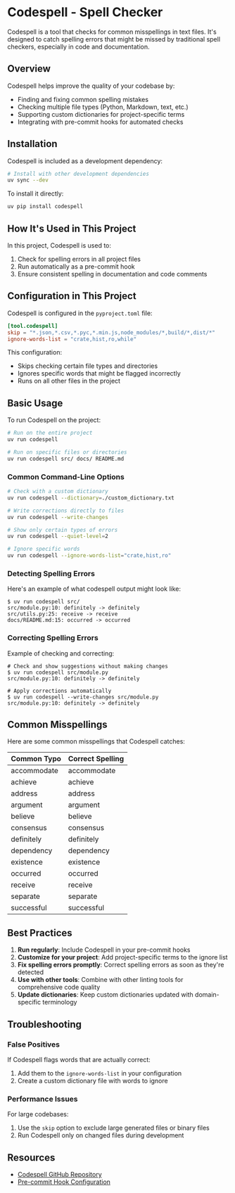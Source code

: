 # Codespell - Spell Checker

Codespell is a tool that checks for common misspellings in text files. It's designed to catch spelling errors that might be missed by traditional spell checkers, especially in code and documentation.

## Overview

Codespell helps improve the quality of your codebase by:

- Finding and fixing common spelling mistakes
- Checking multiple file types (Python, Markdown, text, etc.)
- Supporting custom dictionaries for project-specific terms
- Integrating with pre-commit hooks for automated checks

## Installation

Codespell is included as a development dependency:

```bash linenums="1"
# Install with other development dependencies
uv sync --dev
```

To install it directly:

```bash linenums="1"
uv pip install codespell
```

## How It's Used in This Project

In this project, Codespell is used to:

1. Check for spelling errors in all project files
1. Run automatically as a pre-commit hook
1. Ensure consistent spelling in documentation and code comments

## Configuration in This Project

Codespell is configured in the `pyproject.toml` file:

```toml linenums="1"
[tool.codespell]
skip = "*.json,*.csv,*.pyc,*.min.js,node_modules/*,build/*,dist/*"
ignore-words-list = "crate,hist,ro,while"
```

This configuration:

- Skips checking certain file types and directories
- Ignores specific words that might be flagged incorrectly
- Runs on all other files in the project

## Basic Usage

To run Codespell on the project:

```bash linenums="1"
# Run on the entire project
uv run codespell

# Run on specific files or directories
uv run codespell src/ docs/ README.md
```

### Common Command-Line Options

```bash linenums="1"
# Check with a custom dictionary
uv run codespell --dictionary=./custom_dictionary.txt

# Write corrections directly to files
uv run codespell --write-changes

# Show only certain types of errors
uv run codespell --quiet-level=2

# Ignore specific words
uv run codespell --ignore-words-list="crate,hist,ro"
```

### Detecting Spelling Errors

Here's an example of what codespell output might look like:

```text linenums="1"
$ uv run codespell src/
src/module.py:10: definitely -> definitely
src/utils.py:25: receive -> receive
docs/README.md:15: occurred -> occurred
```

### Correcting Spelling Errors

Example of checking and correcting:

```text linenums="1"
# Check and show suggestions without making changes
$ uv run codespell src/module.py
src/module.py:10: definitely -> definitely

# Apply corrections automatically
$ uv run codespell --write-changes src/module.py
src/module.py:10: definitely -> definitely
```

## Common Misspellings

Here are some common misspellings that Codespell catches:

| Common Typo | Correct Spelling |
|---------------|---------------|
| accommodate | accommodate |
| achieve | achieve |
| address | address |
| argument | argument |
| believe | believe |
| consensus | consensus |
| definitely | definitely |
| dependency | dependency |
| existence | existence |
| occurred | occurred |
| receive | receive |
| separate | separate |
| successful | successful |

## Best Practices

1. **Run regularly**: Include Codespell in your pre-commit hooks
1. **Customize for your project**: Add project-specific terms to the ignore list
1. **Fix spelling errors promptly**: Correct spelling errors as soon as they're detected
1. **Use with other tools**: Combine with other linting tools for comprehensive code quality
1. **Update dictionaries**: Keep custom dictionaries updated with domain-specific terminology

## Troubleshooting

### False Positives

If Codespell flags words that are actually correct:

1. Add them to the `ignore-words-list` in your configuration
1. Create a custom dictionary file with words to ignore

### Performance Issues

For large codebases:

1. Use the `skip` option to exclude large generated files or binary files
1. Run Codespell only on changed files during development

## Resources

- [Codespell GitHub Repository](https://github.com/codespell-project/codespell)
- [Pre-commit Hook Configuration](https://pre-commit.com/hooks.html)
